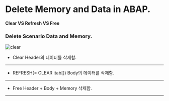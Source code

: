 
# Delete Memory and Data in  ABAP.


**Clear VS Refresh VS  Free**

### Delete Scenario Data and Memory.
![clear](https://user-images.githubusercontent.com/44318904/48554399-a36fb600-e921-11e8-858a-57945f624c25.gif)

* Clear
Header의 데이터를 삭제함.
***
* REFRESH(= CLEAR itab[])
Body의 데이터를 삭제함.
***
* Free
Header + Body + Memory 삭제함.
*** 
